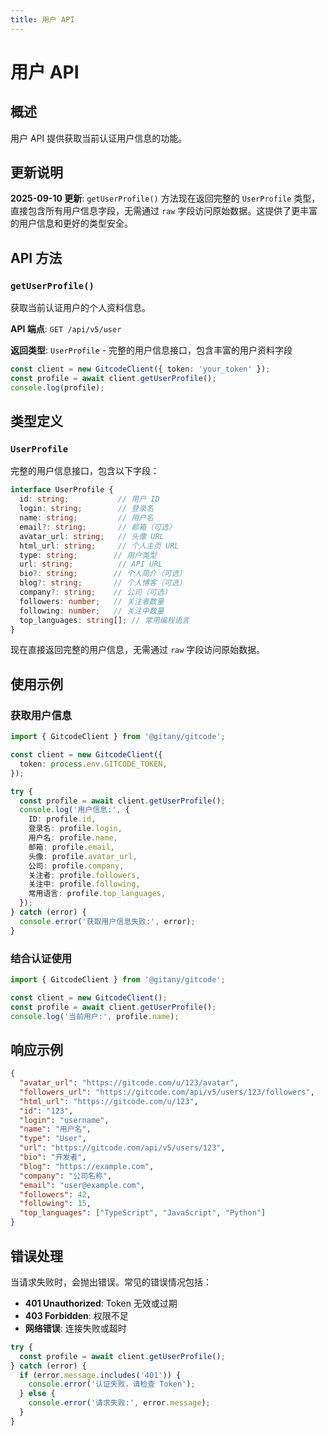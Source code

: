 ```yaml
---
title: 用户 API
---
```


# 用户 API

## 概述

用户 API 提供获取当前认证用户信息的功能。

## 更新说明

**2025-09-10 更新**: `getUserProfile()` 方法现在返回完整的 `UserProfile` 类型，直接包含所有用户信息字段，无需通过 `raw` 字段访问原始数据。这提供了更丰富的用户信息和更好的类型安全。

## API 方法

### `getUserProfile()`

获取当前认证用户的个人资料信息。

**API 端点**: `GET /api/v5/user`

**返回类型**: `UserProfile` - 完整的用户信息接口，包含丰富的用户资料字段

```typescript
const client = new GitcodeClient({ token: 'your_token' });
const profile = await client.getUserProfile();
console.log(profile);
```

## 类型定义

### `UserProfile`

完整的用户信息接口，包含以下字段：

```typescript
interface UserProfile {
  id: string;           // 用户 ID
  login: string;        // 登录名
  name: string;         // 用户名
  email?: string;       // 邮箱（可选）
  avatar_url: string;   // 头像 URL
  html_url: string;     // 个人主页 URL
  type: string;        // 用户类型
  url: string;          // API URL
  bio?: string;        // 个人简介（可选）
  blog?: string;       // 个人博客（可选）
  company?: string;    // 公司（可选）
  followers: number;   // 关注者数量
  following: number;   // 关注中数量
  top_languages: string[]; // 常用编程语言
}
```

现在直接返回完整的用户信息，无需通过 `raw` 字段访问原始数据。

## 使用示例

### 获取用户信息

```typescript
import { GitcodeClient } from '@gitany/gitcode';

const client = new GitcodeClient({
  token: process.env.GITCODE_TOKEN,
});

try {
  const profile = await client.getUserProfile();
  console.log('用户信息:', {
    ID: profile.id,
    登录名: profile.login,
    用户名: profile.name,
    邮箱: profile.email,
    头像: profile.avatar_url,
    公司: profile.company,
    关注者: profile.followers,
    关注中: profile.following,
    常用语言: profile.top_languages,
  });
} catch (error) {
  console.error('获取用户信息失败:', error);
}
```

### 结合认证使用

```typescript
import { GitcodeClient } from '@gitany/gitcode';

const client = new GitcodeClient();
const profile = await client.getUserProfile();
console.log('当前用户:', profile.name);
```

## 响应示例

```json
{
  "avatar_url": "https://gitcode.com/u/123/avatar",
  "followers_url": "https://gitcode.com/api/v5/users/123/followers",
  "html_url": "https://gitcode.com/u/123",
  "id": "123",
  "login": "username",
  "name": "用户名",
  "type": "User",
  "url": "https://gitcode.com/api/v5/users/123",
  "bio": "开发者",
  "blog": "https://example.com",
  "company": "公司名称",
  "email": "user@example.com",
  "followers": 42,
  "following": 15,
  "top_languages": ["TypeScript", "JavaScript", "Python"]
}
```

## 错误处理

当请求失败时，会抛出错误。常见的错误情况包括：

- **401 Unauthorized**: Token 无效或过期
- **403 Forbidden**: 权限不足
- **网络错误**: 连接失败或超时

```typescript
try {
  const profile = await client.getUserProfile();
} catch (error) {
  if (error.message.includes('401')) {
    console.error('认证失败，请检查 Token');
  } else {
    console.error('请求失败:', error.message);
  }
}
```